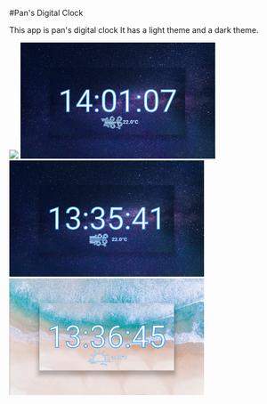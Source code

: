 #Pan's Digital Clock

This app is pan's digital clock
It has a light theme and a dark theme.

<img src='digital_light.gif' width='350'>

<img src='digital_dark.gif' width='350'>

<img src='digital_dark.png' width='350'>

<img src='digital_light.png' width='350'>
